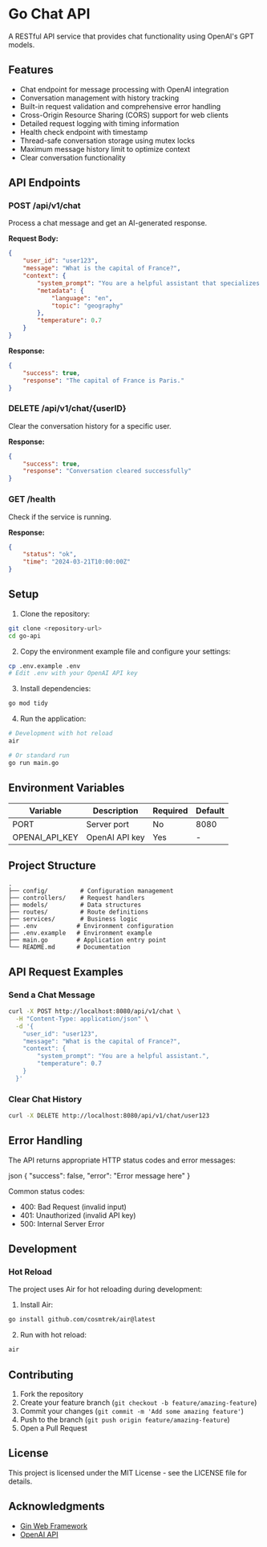# Go Chat API

A RESTful API service that provides chat functionality using OpenAI's GPT models.

## Features

- Chat endpoint for message processing with OpenAI integration
- Conversation management with history tracking
- Built-in request validation and comprehensive error handling
- Cross-Origin Resource Sharing (CORS) support for web clients
- Detailed request logging with timing information
- Health check endpoint with timestamp
- Thread-safe conversation storage using mutex locks
- Maximum message history limit to optimize context
- Clear conversation functionality

## API Endpoints

### POST /api/v1/chat
Process a chat message and get an AI-generated response.

**Request Body:**

```json
{
    "user_id": "user123",
    "message": "What is the capital of France?",
    "context": {
        "system_prompt": "You are a helpful assistant that specializes in geography.",
        "metadata": {
            "language": "en",
            "topic": "geography"
        },
        "temperature": 0.7
    }
}
```

**Response:**

```json
{
    "success": true,
    "response": "The capital of France is Paris."
}
```

### DELETE /api/v1/chat/{userID}
Clear the conversation history for a specific user.

**Response:**

```json
{
    "success": true,
    "response": "Conversation cleared successfully"
}
```

### GET /health
Check if the service is running.

**Response:**

```json
{
    "status": "ok",
    "time": "2024-03-21T10:00:00Z"
}
```

## Setup

1. Clone the repository:
```bash
git clone <repository-url>
cd go-api
```

2. Copy the environment example file and configure your settings:
```bash
cp .env.example .env
# Edit .env with your OpenAI API key
```

3. Install dependencies:
```bash
go mod tidy
```

4. Run the application:
```bash
# Development with hot reload
air

# Or standard run
go run main.go
```

## Environment Variables

| Variable | Description | Required | Default |
|----------|-------------|----------|---------|
| PORT | Server port | No | 8080 |
| OPENAI_API_KEY | OpenAI API key | Yes | - |

## Project Structure

```
.
├── config/         # Configuration management
├── controllers/    # Request handlers
├── models/         # Data structures
├── routes/         # Route definitions
├── services/       # Business logic
├── .env           # Environment configuration
├── .env.example   # Environment example
├── main.go        # Application entry point
└── README.md      # Documentation
```

## API Request Examples

### Send a Chat Message
```bash
curl -X POST http://localhost:8080/api/v1/chat \
  -H "Content-Type: application/json" \
  -d '{
    "user_id": "user123",
    "message": "What is the capital of France?",
    "context": {
        "system_prompt": "You are a helpful assistant.",
        "temperature": 0.7
    }
  }'
```

### Clear Chat History
```bash
curl -X DELETE http://localhost:8080/api/v1/chat/user123
```

## Error Handling

The API returns appropriate HTTP status codes and error messages:

json
{
    "success": false,
    "error": "Error message here"
}

Common status codes:
- 400: Bad Request (invalid input)
- 401: Unauthorized (invalid API key)
- 500: Internal Server Error

## Development

### Hot Reload
The project uses Air for hot reloading during development:

1. Install Air:
```bash
go install github.com/cosmtrek/air@latest
```

2. Run with hot reload:
```bash
air
```

## Contributing

1. Fork the repository
2. Create your feature branch (`git checkout -b feature/amazing-feature`)
3. Commit your changes (`git commit -m 'Add some amazing feature'`)
4. Push to the branch (`git push origin feature/amazing-feature`)
5. Open a Pull Request

## License

This project is licensed under the MIT License - see the LICENSE file for details.

## Acknowledgments

- [Gin Web Framework](https://github.com/gin-gonic/gin)
- [OpenAI API](https://platform.openai.com/docs/api-reference)

